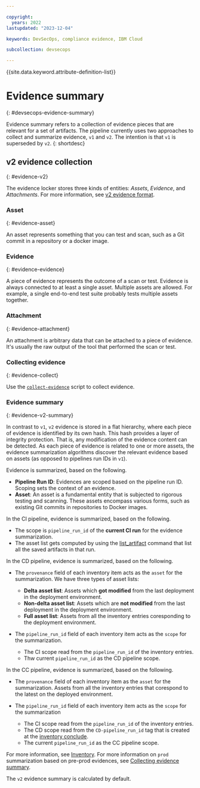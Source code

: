 ```yaml
---

copyright:
  years: 2022
lastupdated: "2023-12-04"

keywords: DevSecOps, compliance evidence, IBM Cloud

subcollection: devsecops

---
```


{{site.data.keyword.attribute-definition-list}}

# Evidence summary
{: #devsecops-evidence-summary}

Evidence summary refers to a collection of evidence pieces that are relevant for a set of artifacts. The pipeline currently uses two approaches to collect and summarize evidence, `v1` and `v2`. The intention is that `v1` is superseded by `v2`.
{: shortdesc}

## v2 evidence collection
{: #evidence-v2}

The evidence locker stores three kinds of entities: _Assets_, _Evidence_, and _Attachments_. For more information, see [v2 evidence format](/docs/devsecops?topic=devsecops-devsecops-evidence#devsecops-v2-evidence-format).

### Asset
{: #evidence-asset}

An asset represents something that you can test and scan, such as a Git commit in a repository or a docker image.

### Evidence
{: #evidence-evidence}

A piece of evidence represents the outcome of a scan or test. Evidence is always connected to at least a single asset. Multiple assets are allowed. For example, a single end-to-end test suite probably tests multiple assets together.

### Attachment
{: #evidence-attachment}

An attachment is arbitrary data that can be attached to a piece of evidence. It's usually the raw output of the tool that performed the scan or test.

### Collecting evidence
{: #evidence-collect}

Use the [`collect-evidence`](/docs/devsecops?topic=devsecops-devsecops-collect-evidence) script to collect evidence.

### Evidence summary
{: #evidence-v2-summary}

In contrast to `v1`, `v2` evidence is stored in a flat hierarchy, where each piece of evidence is identified by its own hash. This hash provides a layer of integrity protection. That is, any modification of the evidence content can be detected. As each piece of evidence is related to one or more assets, the evidence summarization algorithms discover the relevant evidence based on assets (as opposed to pipelines run IDs in `v1`).

Evidence is summarized, based on the following.

- **Pipeline Run ID**: Evidences are scoped based on the pipeline run ID. Scoping sets the context of an evidence.
- **Asset**: An asset is a fundamental entity that is subjected to rigorous testing and scanning. These assets encompass various forms, such as existing Git commits in repositories to Docker images.

In the CI pipeline, evidence is summarized, based on the following.

- The scope is `pipeline_run_id` of the **current CI run** for the evidence summarization.
- The asset list gets computed by using the [list_artifact](/docs/devsecops?topic=devsecops-devsecops-pipelinectl#list_artifacts) command that list all the saved artifacts in that run.

In the CD pipeline, evidence is summarized, based on the following.

- The `provenance` field of each inventory item acts as the `asset` for the summarization.
  We have three types of asset lists: 
    - **Delta asset list**: Assets which **got modified** from the last deployment in the deployment environment.
    -	**Non-delta asset list**: Assets which are **not modified** from the last deployment in the deployment environment.
    -	**Full asset list**: Assets from all the inventory entries coresponding to the deployment environment.

- The `pipeline_run_id` field of each inventory item acts as the `scope` for the summarization.
    - The CI scope read from the `pipeline_run_id` of the inventory entries.
    - Thw current `pipeline_run_id` as the CD pipeline scope.

In the CC pipeline, evidence is summarized, based on the following.

- The `provenance` field of each inventory item as the `asset` for the summarization. Assets from all the inventory entries that corespond to the latest on the deployed environment.

- The `pipeline_run_id` field of each inventory item acts as the `scope` for the summarization
    - The CI scope read from the `pipeline_run_id` of the inventory entries.
    - The CD scope read from the `CD-pipeline_run_id` tag that is created at the [inventory conclude](/docs/devsecops?topic=devsecops-cd-devsecops-inventory#inventory-conclude).
    - The current `pipeline_run_id` as the CC pipeline scope.

For more information, see [Inventory](/docs/devsecops?topic=devsecops-cd-devsecops-inventory).
For more information on `prod` summarization based on pre-prod evidences, see [Collecting evidence summary](/docs/devsecops?topic=devsecops-cd-devsecops-cd-pipeline#cd-devsecops-pipeline-collect).

The `v2` evidence summary is calculated by default. 
